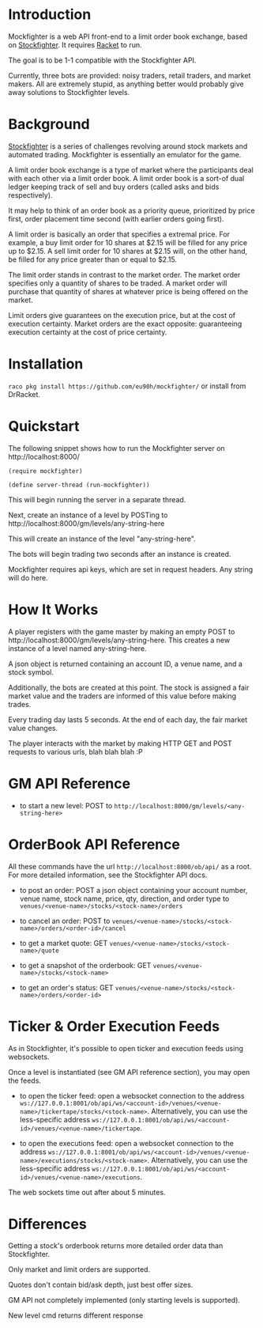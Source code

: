 Introduction
=============
Mockfighter is a web API front-end to a limit order book exchange, based on [Stockfighter](http://www.stockfighter.io).
It requires [Racket](http://www.racket-lang.org) to run.

The goal is to be 1-1 compatible with the Stockfighter API.

Currently, three bots are provided: noisy traders, retail traders, and market makers.
All are extremely stupid, as anything better would probably give away solutions to Stockfighter levels.

Background
==========
[Stockfighter](http://stockfighter.io) is a series of challenges revolving around stock markets and automated trading. Mockfighter is essentially an emulator for the game.

A limit order book exchange is a type of market where the participants deal with each other via a limit order book.
A limit order book is a sort-of dual ledger keeping track of sell and buy orders (called asks and bids respectively).

It may help to think of an order book as a priority queue, prioritized by price first, order placement time second (with earlier orders going first).

A limit order is basically an order that specifies a extremal price. For example, a buy limit order for 10 shares at $2.15
will be filled for any price up to $2.15. A sell limit order for 10 shares at $2.15 will, on the other hand,
be filled for any price greater than or equal to $2.15.

The limit order stands in contrast to the market order. The market order specifies only a quantity of shares to be traded.
A market order will purchase that quantity of shares at whatever price is being offered on the market.

Limit orders give guarantees on the execution price, but at the cost of execution certainty. Market orders are the exact opposite: guaranteeing execution certainty at the cost of price certainty.

Installation
============
`raco pkg install https://github.com/eu90h/mockfighter/`
or install from DrRacket.

Quickstart
==========
The following snippet shows how to run the Mockfighter server on http://localhost:8000/

`` (require mockfighter) ``

`` (define server-thread (run-mockfighter)) ``

This will begin running the server in a separate thread. 

Next, create an instance of a level by POSTing to http://localhost:8000/gm/levels/any-string-here

This will create an instance of the level "any-string-here".

The bots will begin trading two seconds after an instance is created.

Mockfighter requires api keys, which are set in request headers. Any string will do here.

How It Works
============
A player registers with the game master by making an empty POST to http://localhost:8000/gm/levels/any-string-here. This creates a new instance of a level named any-string-here.

A json object is returned containing an account ID, a venue name, and a stock symbol.

Additionally, the bots are created at this point. The stock is assigned a fair market value
and the traders are informed of this value before making trades.

Every trading day lasts 5 seconds. At the end of each day, the fair market value changes.

The player interacts with the market by making HTTP GET and POST requests to various urls, blah blah blah :P

GM API Reference
================
* to start a new level: POST to `http://localhost:8000/gm/levels/<any-string-here>`

OrderBook API Reference
=======================
All these commands have the url `http://localhost:8000/ob/api/` as a root. For more detailed information, see the Stockfighter API docs.

* to post an order: POST a json object containing your account number, venue name, stock name, price, qty, direction, and order type to `venues/<venue-name>/stocks/<stock-name>/orders`

* to cancel an order: POST to `venues/<venue-name>/stocks/<stock-name>/orders/<order-id>/cancel`

* to get a market quote: GET `venues/<venue-name>/stocks/<stock-name>/quote`

* to get a snapshot of the orderbook: GET `venues/<venue-name>/stocks/<stock-name>`

* to get an order's status: GET `venues/<venue-name>/stocks/<stock-name>/orders/<order-id>`

Ticker & Order Execution Feeds
===============================
As in Stockfighter, it's possible to open ticker and execution feeds using websockets.

Once a level is instantiated (see GM API reference section), you may open the feeds.

* to open the ticker feed: open a websocket connection to the address `ws://127.0.0.1:8001/ob/api/ws/<account-id>/venues/<venue-name>/tickertape/stocks/<stock-name>`. Alternatively, you can use the less-specific address `ws://127.0.0.1:8001/ob/api/ws/<account-id>/venues/<venue-name>/tickertape`.

* to open the executions feed: open a websocket connection to the address `ws://127.0.0.1:8001/ob/api/ws/<account-id>/venues/<venue-name>/executions/stocks/<stock-name>`. Alternatively, you can use the less-specific address `ws://127.0.0.1:8001/ob/api/ws/<account-id>/venues/<venue-name>/executions`.

The web sockets time out after about 5 minutes.

Differences
===========
Getting a stock's orderbook returns more detailed order data than Stockfighter.

Only market and limit orders are supported.

Quotes don't contain bid/ask depth, just best offer sizes.

GM API not completely implemented (only starting levels is supported).

New level cmd returns different response

